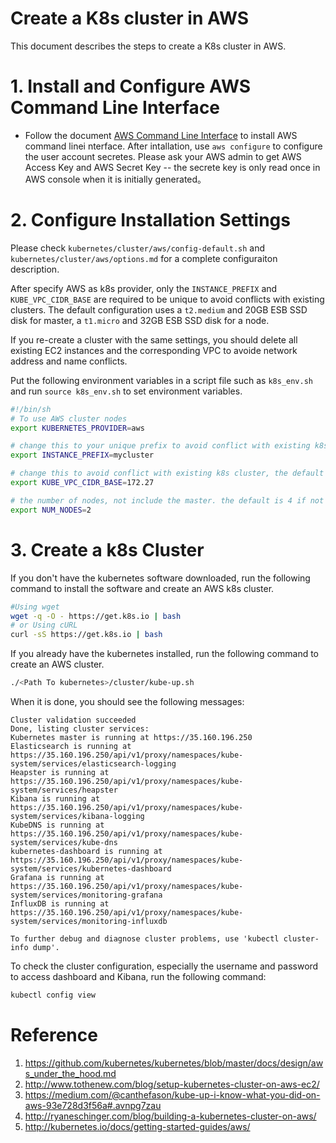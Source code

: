 
# Create a K8s cluster in AWS
This document describes the steps to create a K8s cluster in AWS. 

# 1. Install and Configure AWS Command Line Interface
- Follow the document [AWS Command Line Interface](http://docs.aws.amazon.com/cli/latest/userguide/installing.html)
to install AWS command linei nterface. After intallation, use `aws configure` to configure the user account secretes. Please ask your AWS admin to get AWS Access Key and AWS Secret Key -- the secrete key is only read once in AWS console when it is initially generated。

# 2. Configure Installation Settings
Please check `kubernetes/cluster/aws/config-default.sh` and `kubernetes/cluster/aws/options.md` for a complete configuraiton description. 

After specify AWS as k8s provider, only the `INSTANCE_PREFIX` and `KUBE_VPC_CIDR_BASE` are required to be unique to avoid conflicts with existing clusters. The default configuration uses a `t2.medium` and 20GB ESB SSD disk for master,  a `t1.micro` and 32GB ESB SSD disk for a node. 

If you re-create a cluster with the same settings, you should delete all existing EC2 instances and the corresponding VPC to avoide network address and name conflicts.  

Put the following environment variables in a script file such as `k8s_env.sh` and run `source k8s_env.sh` to set environment variables. 

```sh
#!/bin/sh
# To use AWS cluster nodes
export KUBERNETES_PROVIDER=aws 

# change this to your unique prefix to avoid conflict with existing k8s cluster, the default is kubernetes. 
export INSTANCE_PREFIX=mycluster 

# change this to avoid conflict with existing k8s cluster, the default VPC CIDR is 172.20.0.0/16. 
export KUBE_VPC_CIDR_BASE=172.27

# the number of nodes, not include the master. the default is 4 if not set
export NUM_NODES=2 
```

# 3. Create a k8s Cluster
If you don't have the kubernetes software downloaded, run the following command to install the software and create an AWS k8s cluster.  

```sh
#Using wget
wget -q -O - https://get.k8s.io | bash
# or Using cURL
curl -sS https://get.k8s.io | bash
```

If you already have the kubernetes installed, run the following command to create an AWS cluster. 
```sh
./<Path To kubernetes>/cluster/kube-up.sh
```

When it is done, you should see the following messages:
```
Cluster validation succeeded
Done, listing cluster services:
Kubernetes master is running at https://35.160.196.250
Elasticsearch is running at https://35.160.196.250/api/v1/proxy/namespaces/kube-system/services/elasticsearch-logging
Heapster is running at https://35.160.196.250/api/v1/proxy/namespaces/kube-system/services/heapster
Kibana is running at https://35.160.196.250/api/v1/proxy/namespaces/kube-system/services/kibana-logging
KubeDNS is running at https://35.160.196.250/api/v1/proxy/namespaces/kube-system/services/kube-dns
kubernetes-dashboard is running at https://35.160.196.250/api/v1/proxy/namespaces/kube-system/services/kubernetes-dashboard
Grafana is running at https://35.160.196.250/api/v1/proxy/namespaces/kube-system/services/monitoring-grafana
InfluxDB is running at https://35.160.196.250/api/v1/proxy/namespaces/kube-system/services/monitoring-influxdb

To further debug and diagnose cluster problems, use 'kubectl cluster-info dump'.
```

To check the cluster configuration, especially the username and password to access dashboard and Kibana, run the following command:
```sh
kubectl config view
```

# Reference
1. https://github.com/kubernetes/kubernetes/blob/master/docs/design/aws_under_the_hood.md
1. http://www.tothenew.com/blog/setup-kubernetes-cluster-on-aws-ec2/
1. https://medium.com/@canthefason/kube-up-i-know-what-you-did-on-aws-93e728d3f56a#.avnpg7zau
1. http://ryaneschinger.com/blog/building-a-kubernetes-cluster-on-aws/
1. http://kubernetes.io/docs/getting-started-guides/aws/